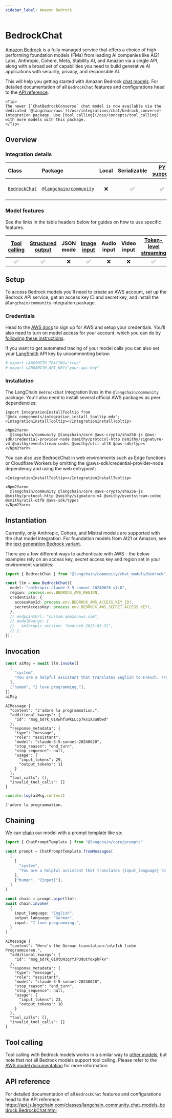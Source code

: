 ```yaml
---
sidebar_label: Amazon Bedrock
---
```


# BedrockChat

[Amazon Bedrock](https://aws.amazon.com/bedrock/) is a fully managed service that offers a choice of high-performing foundation models (FMs) from leading AI companies like AI21 Labs, Anthropic, Cohere, Meta, Stability AI, and Amazon via a single API, along with a broad set of capabilities you need to build generative AI applications with security, privacy, and responsible AI. 

This will help you getting started with Amazon Bedrock [chat models](/oss/concepts/chat_models). For detailed documentation of all `BedrockChat` features and configurations head to the [API reference](https://api.js.langchain.com/classes/langchain_community_chat_models_bedrock.BedrockChat.html).

```{=mdx}
<Tip>
The newer [`ChatBedrockConverse` chat model is now available via the dedicated `@langchain/aws`](/oss/integrations/chat/bedrock_converse) integration package. Use [tool calling](/oss/concepts/tool_calling) with more models with this package.
</Tip>
```
## Overview
### Integration details

| Class | Package | Local | Serializable | [PY support](https://python.langchain.com/docs/integrations/chat/bedrock/) | Package downloads | Package latest |
| :--- | :--- | :---: | :---: |  :---: | :---: | :---: |
| [`BedrockChat`](https://api.js.langchain.com/classes/langchain_community_chat_models_bedrock.BedrockChat.html) | [`@langchain/community`](https://npmjs.com/@langchain/community) | ❌ | ✅ | ✅ | ![NPM - Downloads](https://img.shields.io/npm/dm/@langchain/community?style=flat-square&label=%20&) | ![NPM - Version](https://img.shields.io/npm/v/@langchain/community?style=flat-square&label=%20&) |

### Model features

See the links in the table headers below for guides on how to use specific features.

| [Tool calling](/oss/how-to/tool_calling) | [Structured output](/oss/how-to/structured_output/) | JSON mode | [Image input](/oss/how-to/multimodal_inputs/) | Audio input | Video input | [Token-level streaming](/oss/how-to/chat_streaming/) | [Token usage](/oss/how-to/chat_token_usage_tracking/) | [Logprobs](/oss/how-to/logprobs/) |
| :---: | :---: | :---: | :---: |  :---: | :---: | :---: | :---: | :---: |
| ✅ | ✅ | ❌ | ✅ | ❌ | ❌ | ✅ | ✅ | ❌ | 

## Setup

To access Bedrock models you'll need to create an AWS account, set up the Bedrock API service, get an access key ID and secret key, and install the `@langchain/community` integration package.

### Credentials

Head to the [AWS docs](https://docs.aws.amazon.com/bedrock/latest/userguide/getting-started.html) to sign up for AWS and setup your credentials. You'll also need to turn on model access for your account, which you can do by [following these instructions](https://docs.aws.amazon.com/bedrock/latest/userguide/model-access.html).

If you want to get automated tracing of your model calls you can also set your [LangSmith](https://docs.smith.langchain.com/) API key by uncommenting below:

```bash
# export LANGSMITH_TRACING="true"
# export LANGSMITH_API_KEY="your-api-key"
```
### Installation

The LangChain `BedrockChat` integration lives in the `@langchain/community` package. You'll also need to install several official AWS packages as peer dependencies:

```{=mdx}
import IntegrationInstallTooltip from "@mdx_components/integration_install_tooltip.mdx";
<IntegrationInstallTooltip></IntegrationInstallTooltip>

<Npm2Yarn>
  @langchain/community @langchain/core @aws-crypto/sha256-js @aws-sdk/credential-provider-node @smithy/protocol-http @smithy/signature-v4 @smithy/eventstream-codec @smithy/util-utf8 @aws-sdk/types
</Npm2Yarn>
```
You can also use BedrockChat in web environments such as Edge functions or Cloudflare Workers by omitting the @aws-sdk/credential-provider-node dependency and using the web entrypoint:

```{=mdx}
<IntegrationInstallTooltip></IntegrationInstallTooltip>

<Npm2Yarn>
  @langchain/community @langchain/core @aws-crypto/sha256-js @smithy/protocol-http @smithy/signature-v4 @smithy/eventstream-codec @smithy/util-utf8 @aws-sdk/types
</Npm2Yarn>

```
## Instantiation

Currently, only Anthropic, Cohere, and Mistral models are supported with the chat model integration. For foundation models from AI21 or Amazon, see the [text generation Bedrock variant](/oss/integrations/llms/bedrock/).

There are a few different ways to authenticate with AWS - the below examples rely on an access key, secret access key and region set in your environment variables:


```typescript
import { BedrockChat } from "@langchain/community/chat_models/bedrock";

const llm = new BedrockChat({
  model: "anthropic.claude-3-5-sonnet-20240620-v1:0",
  region: process.env.BEDROCK_AWS_REGION,
  credentials: {
    accessKeyId: process.env.BEDROCK_AWS_ACCESS_KEY_ID!,
    secretAccessKey: process.env.BEDROCK_AWS_SECRET_ACCESS_KEY!,
  },
  // endpointUrl: "custom.amazonaws.com",
  // modelKwargs: {
  //   anthropic_version: "bedrock-2023-05-31",
  // },
});
```
## Invocation


```typescript
const aiMsg = await llm.invoke([
  [
    "system",
    "You are a helpful assistant that translates English to French. Translate the user sentence.",
  ],
  ["human", "I love programming."],
])
aiMsg
```
```output
AIMessage {
  "content": "J'adore la programmation.",
  "additional_kwargs": {
    "id": "msg_bdrk_01RwhfuWkLLcp7ks1X3u8bwd"
  },
  "response_metadata": {
    "type": "message",
    "role": "assistant",
    "model": "claude-3-5-sonnet-20240620",
    "stop_reason": "end_turn",
    "stop_sequence": null,
    "usage": {
      "input_tokens": 29,
      "output_tokens": 11
    }
  },
  "tool_calls": [],
  "invalid_tool_calls": []
}
```

```typescript
console.log(aiMsg.content)
```
```output
J'adore la programmation.
```
## Chaining

We can [chain](/oss/how-to/sequence/) our model with a prompt template like so:


```typescript
import { ChatPromptTemplate } from "@langchain/core/prompts"

const prompt = ChatPromptTemplate.fromMessages(
  [
    [
      "system",
      "You are a helpful assistant that translates {input_language} to {output_language}.",
    ],
    ["human", "{input}"],
  ]
)

const chain = prompt.pipe(llm);
await chain.invoke(
  {
    input_language: "English",
    output_language: "German",
    input: "I love programming.",
  }
)
```
```output
AIMessage {
  "content": "Here's the German translation:\n\nIch liebe Programmieren.",
  "additional_kwargs": {
    "id": "msg_bdrk_01RtUH3qrYJPUdutYoxphFkv"
  },
  "response_metadata": {
    "type": "message",
    "role": "assistant",
    "model": "claude-3-5-sonnet-20240620",
    "stop_reason": "end_turn",
    "stop_sequence": null,
    "usage": {
      "input_tokens": 23,
      "output_tokens": 18
    }
  },
  "tool_calls": [],
  "invalid_tool_calls": []
}
```
## Tool calling

Tool calling with Bedrock models works in a similar way to [other models](/oss/how-to/tool_calling), but note that not all Bedrock models support tool calling. Please refer to the [AWS model documentation](https://docs.aws.amazon.com/bedrock/latest/APIReference/welcome.html) for more information.

## API reference

For detailed documentation of all `BedrockChat` features and configurations head to the API reference: https://api.js.langchain.com/classes/langchain_community_chat_models_bedrock.BedrockChat.html
